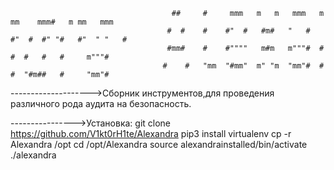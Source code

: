                                       
                                        ##     #     mmm   m   m   mmm   m mm    mmm#   m mm   mmm  
                                       #  #    #    #"  #   #m#   "   #  #"  #  #" "#   #"  " "   # 
                                       #mm#    #    #""""   m#m   m"""#  #   #  #   #   #     m"""# 
                                      #    #   "mm  "#mm"  m" "m  "mm"#  #   #  "#m##   #     "mm"# 


-------------------->Сборник инструментов,для проведения различного рода аудита на безопасность.

---------------->Установка:
           git clone https://github.com/V1kt0rH1te/Alexandra
           pip3 install virtualenv
           cp -r Alexandra /opt
           cd /opt/Alexandra
           source alexandrainstalled/bin/activate
           ./alexandra
